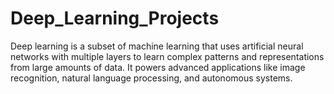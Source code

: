 # Deep_Learning_Projects
Deep learning is a subset of machine learning that uses artificial neural networks with multiple layers to learn complex patterns and representations from large amounts of data. It powers advanced applications like image recognition, natural language processing, and autonomous systems.
